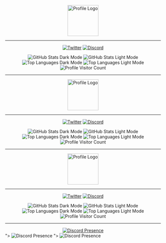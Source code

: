 <div align="center">
  <img src="https://orhun.dev/img/crow.png" width="100" alt="Profile Logo">
<hr>
  
  [![Twitter](https://img.shields.io/badge/-@4levyz__-313131?style=for-the-badge&labelColor=313131&logo=twitter&logoColor=white&color=1DA1F2)](https://x.com/4levyz)
  [![Discord](https://img.shields.io/badge/-@4levy-313131?style=for-the-badge&labelColor=313131&logo=discord&logoColor=white&color=5865F2)](https://discord.com/users/874898422233178142)
</div>

<div align="center">
  <img src="https://raw.githubusercontent.com/4levy/github-stats/master/generated/overview.svg#gh-dark-mode-only" alt="GitHub Stats Dark Mode">
  <img src="https://raw.githubusercontent.com/4levy/github-stats/master/generated/overview.svg#gh-light-mode-only" alt="GitHub Stats Light Mode">
  <img src="https://raw.githubusercontent.com/4levy/github-stats/master/generated/languages.svg#gh-dark-mode-only" alt="Top Languages Dark Mode">
  <img src="https://raw.githubusercontent.com/4levy/github-stats/master/generated/languages.svg#gh-light-mode-only" alt="Top Languages Light Mode">
</div>

<div align="center">
  <img src="https://count.getloli.com/@4levy?name=4levy&theme=booru-qualityhentais" alt="Profile Visitor Count">
</div>

---

<div align="center">
  <a href="https://discord.com/users/<div align="center">
  <img src="https://orhun.dev/img/crow.png" width="100" alt="Profile Logo">
<hr>
  
  [![Twitter](https://img.shields.io/badge/-@4levyz__-313131?style=for-the-badge&labelColor=313131&logo=twitter&logoColor=white&color=1DA1F2)](https://x.com/4levyz)
  [![Discord](https://img.shields.io/badge/-@4levy-313131?style=for-the-badge&labelColor=313131&logo=discord&logoColor=white&color=5865F2)](https://discord.com/users/874898422233178142)
</div>

<div align="center">
  <img src="https://raw.githubusercontent.com/4levy/github-stats/master/generated/overview.svg#gh-dark-mode-only" alt="GitHub Stats Dark Mode">
  <img src="https://raw.githubusercontent.com/4levy/github-stats/master/generated/overview.svg#gh-light-mode-only" alt="GitHub Stats Light Mode">
  <img src="https://raw.githubusercontent.com/4levy/github-stats/master/generated/languages.svg#gh-dark-mode-only" alt="Top Languages Dark Mode">
  <img src="https://raw.githubusercontent.com/4levy/github-stats/master/generated/languages.svg#gh-light-mode-only" alt="Top Languages Light Mode">
</div>

<div align="center">
  <img src="https://count.getloli.com/@4levy?name=4levy&theme=booru-qualityhentais" alt="Profile Visitor Count">
</div>

---

<div align="center">
  <a href="https://discord.com/users/<div align="center">
  <img src="https://orhun.dev/img/crow.png" width="100" alt="Profile Logo">
<hr>
  
  [![Twitter](https://img.shields.io/badge/-@4levyz__-313131?style=for-the-badge&labelColor=313131&logo=twitter&logoColor=white&color=1DA1F2)](https://x.com/4levyz)
  [![Discord](https://img.shields.io/badge/-@4levy-313131?style=for-the-badge&labelColor=313131&logo=discord&logoColor=white&color=5865F2)](https://discord.com/users/874898422233178142)
</div>

<div align="center">
  <img src="https://raw.githubusercontent.com/getoit/github-stats/master/generated/overview.svg#gh-dark-mode-only" alt="GitHub Stats Dark Mode">
  <img src="https://raw.githubusercontent.com/getoit/github-stats/master/generated/overview.svg#gh-light-mode-only" alt="GitHub Stats Light Mode">
  <img src="https://raw.githubusercontent.com/getoit/github-stats/master/generated/languages.svg#gh-dark-mode-only" alt="Top Languages Dark Mode">
  <img src="https://raw.githubusercontent.com/getoit/github-stats/master/generated/languages.svg#gh-light-mode-only" alt="Top Languages Light Mode">
</div>

<div align="center">
  <img src="https://count.getloli.com/@4levy?name=4levy&theme=booru-qualityhentais" alt="Profile Visitor Count">
</div>

---

<div align="center">
  <a href="https://discord.com/users/353639776609632256">
    <img src="https://lanyard-profile-readme.vercel.app/api/353639776609632256?theme=light&bg=809ecf&animated=true&hideDiscrim=true&borderRadius=30px&idleMessage=Currently%20taking%20a%20break%20from%20the%20keyboard..." alt="Discord Presence">
  </a>
</div>

</div>
">
    <img src="https://lanyard-profile-readme.vercel.app/api/353639776609632256?theme=light&bg=809ecf&animated=true&hideDiscrim=true&borderRadius=30px&idleMessage=Currently%20taking%20a%20break%20from%20the%20keyboard..." alt="Discord Presence">
  </a>
</div>

</div>
">
    <img src="https://lanyard-profile-readme.vercel.app/api/353639776609632256?theme=light&bg=809ecf&animated=true&hideDiscrim=true&borderRadius=30px&idleMessage=Currently%20taking%20a%20break%20from%20the%20keyboard..." alt="Discord Presence">
  </a>
</div>

</div>
